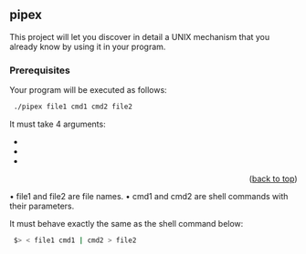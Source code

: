 ## pipex

This project will let you discover in detail a UNIX mechanism that you already know
by using it in your program.

### Prerequisites

Your program will be executed as follows:
  ```sh
   ./pipex file1 cmd1 cmd2 file2
  ```
It must take 4 arguments:
* []()
* []()
* []()

<p align="right">(<a href="#top">back to top</a>)</p>

• file1 and file2 are file names.
• cmd1 and cmd2 are shell commands with their parameters.

It must behave exactly the same as the shell command below:
  ```sh
   $> < file1 cmd1 | cmd2 > file2
  ```

